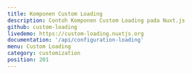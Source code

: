 ```yaml
---
title: Komponen Custom Loading
description: Contoh Komponen Custom Loading pada Nuxt.js
github: custom-loading
livedemo: https://custom-loading.nuxtjs.org
documentation: '/api/configuration-loading'
menu: Custom Loading
category: customization
position: 201
---
```


